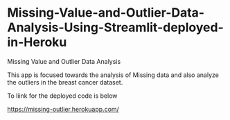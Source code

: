 # Missing-Value-and-Outlier-Data-Analysis-Using-Streamlit-deployed-in-Heroku
Missing Value and Outlier Data Analysis

This app is focused towards the analysis of Missing data and also analyze the outliers in the breast cancer dataset.

To liink for the deployed code is below

https://missing-outlier.herokuapp.com/
